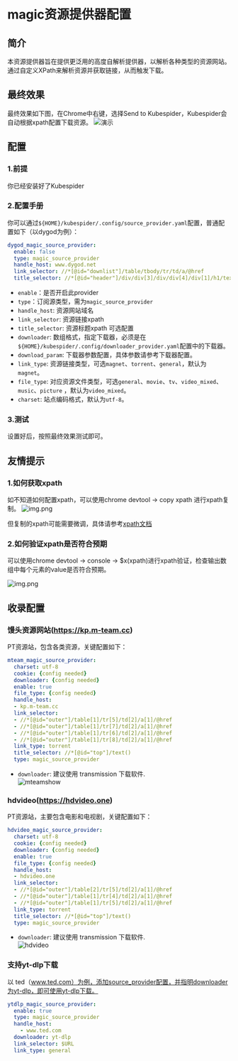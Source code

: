 # magic资源提供器配置

## 简介

本资源提供器旨在提供更泛用的高度自解析提供器，以解析各种类型的资源网站。通过自定义XPath来解析资源并获取链接，从而触发下载。

## 最终效果

最终效果如下图，在Chrome中右键，选择Send to Kubespider，Kubespider会自动根据xpath配置下载资源。
![演示](images/magic_final_show.gif)

## 配置

### 1.前提

你已经安装好了Kubespider

### 2.配置手册

你可以通过`${HOME}/kubespider/.config/source_provider.yaml`配置，普通配置如下（以dygod为例）：

```yaml
dygod_magic_source_provider:
  enable: false
  type: magic_source_provider
  handle_host: www.dygod.net
  link_selector: //*[@id="downlist"]/table/tbody/tr/td/a/@href
  title_selector: //*[@id="header"]/div/div[3]/div/div[4]/div[1]/h1/text()
```

* `enable`：是否开启此provider
* `type`：订阅源类型，需为`magic_source_provider`
* `handle_host`: 资源网站域名
* `link_selector`: 资源链接xpath
* `title_selector`: 资源标题xpath
  可选配置
* `downloader`: 数组格式，指定下载器，必须是在`${HOME}/kubespider/.config/downloader_provider.yaml`配置中的下载器。
* `download_param`: 下载器参数配置，具体参数请参考下载器配置。
* `link_type`: 资源链接类型，可选`magnet`、`torrent`、`general`，默认为`magnet`。
* `file_type`: 对应资源文件类型，可选`general`、`movie`、`tv`、`video_mixed`、`music`、`picture` ，默认为`video_mixed`。
* `charset`: 站点编码格式，默认为`utf-8`。

### 3.测试

设置好后，按照最终效果测试即可。

## 友情提示

### 1.如何获取xpath

如不知道如何配置xpath，可以使用chrome devtool -> copy xpath 进行xpath复制。
![img.png](images/magic_copy_xpath.png)

但复制的xpath可能需要微调，具体请参考[xpath文档](https://www.w3.org/TR/xpath-31/#id-path-expressions)

### 2.如何验证xpath是否符合预期

可以使用chrome devtool -> console -> $x(xpath)进行xpath验证，检查输出数组中每个元素的value是否符合预期。

![img.png](images/magic_validate_xpath.png)

## 收录配置

### 馒头资源网站(https://kp.m-team.cc)
PT资源站，包含各类资源，关键配置如下：
```yaml
mteam_magic_source_provider:
  charset: utf-8
  cookie: {config needed}
  downloader: {config needed}
  enable: true
  file_type: {config needed}
  handle_host:
  - kp.m-team.cc
  link_selector:
  - //*[@id="outer"]/table[1]/tr[5]/td[2]/a[1]/@href
  - //*[@id="outer"]/table[1]/tr[7]/td[2]/a[1]/@href
  - //*[@id="outer"]/table[1]/tr[6]/td[2]/a[1]/@href
  - //*[@id="outer"]/table[1]/tr[8]/td[2]/a[1]/@href
  link_type: torrent
  title_selector: //*[@id="top"]/text()
  type: magic_source_provider
```
* `downloader`: 建议使用 transmission 下载软件.  
![mteamshow](./images/mteam-show.png)

### hdvideo(https://hdvideo.one)
PT资源站，主要包含电影和电视剧，关键配置如下：
```yaml
hdvideo_magic_source_provider:
  charset: utf-8
  cookie: {config needed}
  downloader: {config needed}
  enable: true
  file_type: {config needed}
  handle_host:
  - hdvideo.one
  link_selector:
  - //*[@id="outer"]/table[2]/tr[5]/td[2]/a[1]/@href
  - //*[@id="outer"]/table[1]/tr[4]/td[2]/a[1]/@href
  - //*[@id="outer"]/table[1]/tr[5]/td[2]/a[1]/@href
  link_type: torrent
  title_selector: //*[@id="top"]/text()
  type: magic_source_provider
```
* `downloader`: 建议使用 transmission 下载软件.  
![hdvideo](./images/hdvideo-show.png)

### 支持yt-dlp下载
以 ted（www.ted.com）为例，添加source_provider配置，并指明downloader为yt-dlp，即可使用yt-dlp下载。

```yaml
ytdlp_magic_source_provider:
  enable: true
  type: magic_source_provider
  handle_host:
    - www.ted.com
  downloader: yt-dlp
  link_selector: $URL
  link_type: general
```
